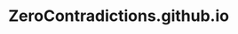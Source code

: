 # ZeroContradictions.github.io

<!--
**ZeroContradictions/ZeroContradictions.github.io** is a ✨ _special_ ✨ repository because its `README.md` (this file) appears on your GitHub profile.

Hello and welcome to my philosophy blog. My name is Zero Contradictions, and on this home page you will find links to my philosophical writings (highlighted in red), as well as links to posts from blogs written by different authors that have influenced my own philosophy (highlighted in blue), and links to videos / channels (highlighted in green). As per its name, the goal of this blog is to create the best philosophy ever with Zero Contradictions, or to at least do my best at that.

NOTE: As of November 2022, the vast majority of the red link posts written by myself are only half-finished and incomplete. It would take me dozens, maybe hundreds of hours to finish all the writing and copy-editing for all my posts, but I'm publishing what I already have written for now. You can read what I've written now if you'd like, but be aware that some of the content displayed here was written a few years ago and is out-of-date with my current beliefs, and most of it is unfinished and/or needs elaborations. There also may be a few things here and there that are not formatted correctly since I have yet to edit the markup language used around any unformatted text.

If you have any constructive criticism on this blog's HTML/CSS design (it's my first time designing a website), please reach out to me at my contact page. I will probably have to learn how to write some PHP code in order to optimize this blog's design. 

Copyright 2022 ZeroContradictions. All rights reserved.
